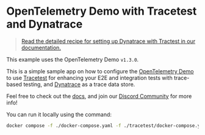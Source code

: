 # OpenTelemetry Demo with Tracetest and Dynatrace

> [Read the detailed recipe for setting up Dynatrace with Tractest in our documentation.](https://docs.tracetest.io/examples-tutorials/recipes/running-tracetest-with-dynatrace)

This example uses the OpenTelemetry Demo `v1.3.0`.

This is a simple sample app on how to configure the [OpenTelemetry Demo](https://github.com/open-telemetry/opentelemetry-demo) to use [Tracetest](https://tracetest.io/) for enhancing your E2E and integration tests with trace-based testing, and [Dynatrace](https://www.dynatrace.com/) as a trace data store.

Feel free to check out the [docs](https://docs.tracetest.io/), and join our [Discord Community](https://discord.gg/8MtcMrQNbX) for more info!

You can run it locally using the command:

```sh
docker compose -f ./docker-compose.yaml -f ./tracetest/docker-compose.yaml up
```
